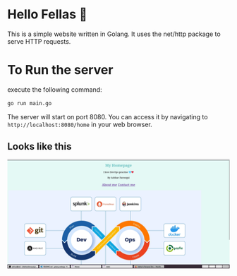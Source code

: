 # Hello Fellas 👋

This is a simple website written in Golang. It uses the net/http package to serve HTTP requests.

# To Run the server

execute the following command:

```bash
go run main.go
```

The server will start on port 8080. You can access it by navigating to `http://localhost:8080/home` in your web browser.

## Looks like this

![Website](static/homepage.png)


